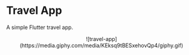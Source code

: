 # Travel App

A simple Flutter travel app.

<center>![travel-app](https://media.giphy.com/media/KEksq9tBESxehovQp4/giphy.gif)</center>
